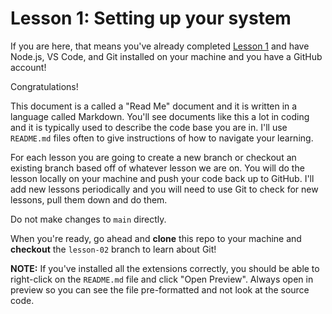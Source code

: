 # Lesson 1: Setting up your system

If you are here, that means you've already completed [Lesson 1](https://docs.google.com/document/d/1jTldbT9miOZf93LpSaZKR7AQUXt7g3HCcTdZx6kyqtI/edit?usp=sharing) and have Node.js, VS Code, and Git installed on your machine and you have a GitHub account!

Congratulations!

This document is a called a "Read Me" document and it is written in a language called Markdown. You'll see documents like this a lot in coding and it is typically used to describe the code base you are in. I'll use `README.md` files often to give instructions of how to navigate your learning.

For each lesson you are going to create a new branch or checkout an existing branch based off of whatever lesson we are on. You will do the lesson locally on your machine and push your code back up to GitHub. I'll add new lessons periodically and you will need to use Git to check for new lessons, pull them down and do them.

Do not make changes to `main` directly.

When you're ready, go ahead and **clone** this repo to your machine and **checkout** the `lesson-02` branch to learn about Git!

**NOTE:** If you've installed all the extensions correctly, you should be able to right-click on the `README.md` file and click "Open Preview". Always open in preview so you can see the file pre-formatted and not look at the source code.
